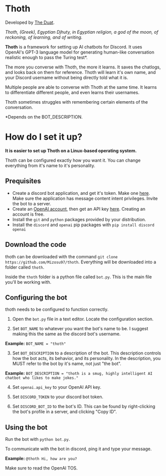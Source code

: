 # Thoth
Developed by [The Duat](https://entertheduat.org).

*Thoth, (Greek), Egyptian Djhuty, in Egyptian religion, a god of the moon, of reckoning, of learning, and of writing.*

**Thoth** is a framework for setting up AI chatbots for Discord. It uses OpenAI's GPT-3 language model for generating human-like conversation realistic enough to pass the Turing test\*.

The more you converse with Thoth, the more it learns. It saves the chatlogs, and looks back on them for reference. Thoth will learn it's own name, and your Discord username without being directly told what it is.

Multiple people are able to converse with Thoth at the same time. It learns to differentiate different people, and even learns their usernames.

Thoth sometimes struggles with remembering certain elements of the conversation.

\*Depends on the BOT\_DESCRIPTION.


# How do I set it up?

**It is easier to set up Thoth on a Linux-based operating system.**

Thoth can be configured exactly how you want it. You can change everything from it's name to it's personality.

## Prequisites
- Create a discord bot application, and get it's token. Make one [here](https://discord.com/login?redirect_to=%2Fdevelopers%2Fapplications). Make sure the application has message content intent privileges. Invite the bot to a server.
- Create an [OpenAI account](https://openai.com/), then get an API key [here](https://beta.openai.com/account/api-keys). Creating an account is free.
- Install the `git` and `python` packages provided by your distribution.
- Install the `discord` and `openai` pip packages with `pip install discord openai`

## Download the code
thoth can be downloaded with the command `git clone https://github.com/Mizosu97/thoth`. Everything will be downloaded into a folder called `thoth`.

Inside the `thoth` folder is a python file called `bot.py`. This is the main file you'll be working with.

## Configuring the bot
thoth needs to be configured to function correctly.

1. Open the `bot.py` file in a text editor. Locate the configuration section.

2. Set `BOT_NAME` to whatever you want the bot's name to be. I suggest making this the same as the discord bot's username. 

**Example:** `BOT_NAME = "thoth"`

3. Set `BOT_DESCRIPTION` to a description of the bot. This description controls how the bot acts, its behavior, and its personality. In the description, you MUST refer to the bot by it's name, not just "the bot".

**Example:** `BOT_DESCRIPTION = "thoth is a smug, highly intelligent AI chatbot who likes to make jokes."`

4. Set `openai.api_key` to your OpenAI API key.

5. Set `DISCORD_TOKEN` to your discord bot token.

6. Set `DISCORD_BOT_ID` to the bot's ID. This can be found by right-clicking the bot's profile in a server, and clicking "Copy ID".


## Using the bot

Run the bot with `python bot.py`.

To communicate with the bot in discord, ping it and type your message.

**Example:** `@thoth Hi, how are you?`

Make sure to read the OpenAI TOS.
